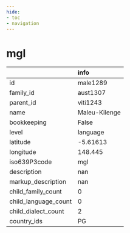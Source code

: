 ```yaml
---
hide:
- toc
- navigation
---
```

# mgl
|                      | info          |
|:---------------------|:--------------|
| id                   | male1289      |
| family_id            | aust1307      |
| parent_id            | viti1243      |
| name                 | Maleu-Kilenge |
| bookkeeping          | False         |
| level                | language      |
| latitude             | -5.61613      |
| longitude            | 148.445       |
| iso639P3code         | mgl           |
| description          | nan           |
| markup_description   | nan           |
| child_family_count   | 0             |
| child_language_count | 0             |
| child_dialect_count  | 2             |
| country_ids          | PG            |